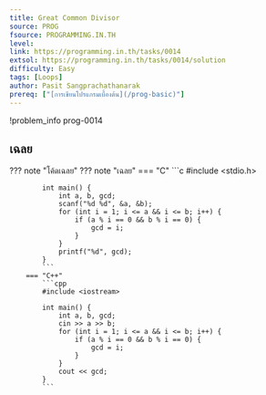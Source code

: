 ```yaml
---
title: Great Common Divisor
source: PROG
fsource: PROGRAMMING.IN.TH
level:
link: https://programming.in.th/tasks/0014
extsol: https://programming.in.th/tasks/0014/solution
difficulty: Easy
tags: [Loops]
author: Pasit Sangprachathanarak
prereq: ["[การเขียนโปรแกรมเบื้องต้น](/prog-basic)"]
---
```


!problem_info prog-0014

## เฉลย

??? note "โค้ดเฉลย"
??? note "เฉลย"
        === "C"
            ```c
            #include <stdio.h>

            int main() {
                int a, b, gcd;
                scanf("%d %d", &a, &b);
                for (int i = 1; i <= a && i <= b; i++) {
                    if (a % i == 0 && b % i == 0) {
                        gcd = i;
                    }
                }
                printf("%d", gcd);
            }
            ```
        === "C++"
            ```cpp
            #include <iostream>

            int main() {
                int a, b, gcd;
                cin >> a >> b;
                for (int i = 1; i <= a && i <= b; i++) {
                    if (a % i == 0 && b % i == 0) {
                        gcd = i;
                    }
                }
                cout << gcd;
            }
            ```